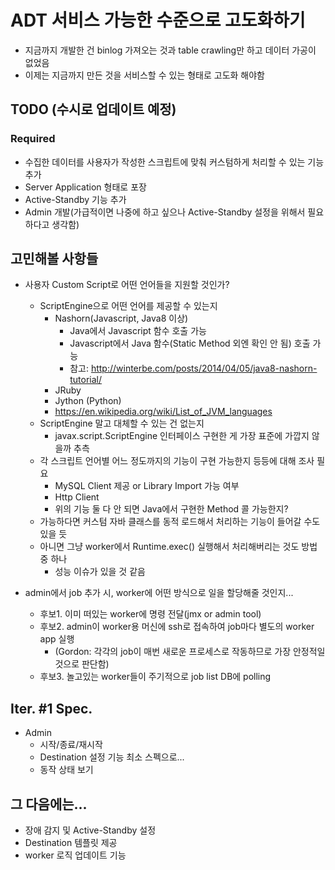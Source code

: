 # ADT 서비스 가능한 수준으로 고도화하기

* 지금까지 개발한 건 binlog 가져오는 것과 table crawling만 하고 데이터 가공이 없었음
* 이제는 지금까지 만든 것을 서비스할 수 있는 형태로 고도화 해야함

## TODO (수시로 업데이트 예정)

### Required

* 수집한 데이터를 사용자가 작성한 스크립트에 맞춰 커스텀하게 처리할 수 있는 기능 추가
* Server Application 형태로 포장
* Active-Standby 기능 추가
* Admin 개발(가급적이면 나중에 하고 싶으나 Active-Standby 설정을 위해서 필요하다고 생각함)

## 고민해볼 사항들

* 사용자 Custom Script로 어떤 언어들을 지원할 것인가?
  - ScriptEngine으로 어떤 언어를 제공할 수 있는지
    - Nashorn(Javascript, Java8 이상)
      - Java에서 Javascript 함수 호출 가능
      - Javascript에서 Java 함수(Static Method 외엔 확인 안 됨) 호출 가능
      - 참고: http://winterbe.com/posts/2014/04/05/java8-nashorn-tutorial/
    - JRuby
    - Jython (Python)
    - https://en.wikipedia.org/wiki/List_of_JVM_languages
  - ScriptEngine 말고 대체할 수 있는 건 없는지
    - javax.script.ScriptEngine 인터페이스 구현한 게 가장 표준에 가깝지 않을까 추측
  - 각 스크립트 언어별 어느 정도까지의 기능이 구현 가능한지 등등에 대해 조사 필요
    - MySQL Client 제공 or Library Import 가능 여부
    - Http Client
    - 위의 기능 둘 다 안 되면 Java에서 구현한 Method 콜 가능한지?
  - 가능하다면 커스텀 자바 클래스를 동적 로드해서 처리하는 기능이 들어갈 수도 있을 듯
  - 아니면 그냥 worker에서 Runtime.exec() 실행해서 처리해버리는 것도 방법 중 하나
    - 성능 이슈가 있을 것 같음


* admin에서 job 추가 시, worker에 어떤 방식으로 일을 할당해줄 것인지...
  - 후보1. 이미 떠있는 worker에 명령 전달(jmx or admin tool)
  - 후보2. admin이 worker용 머신에 ssh로 접속하여 job마다 별도의 worker app 실행
    - (Gordon: 각각의 job이 매번 새로운 프로세스로 작동하므로 가장 안정적일 것으로 판단함)
  - 후보3. 놀고있는 worker들이 주기적으로 job list DB에 polling

## Iter. #1 Spec.
- Admin
  - 시작/종료/재시작
  - Destination 설정 기능 최소 스펙으로...
  - 동작 상태 보기

## 그 다음에는...
- 장애 감지 및 Active-Standby 설정
- Destination 템플릿 제공
- worker 로직 업데이트 기능
